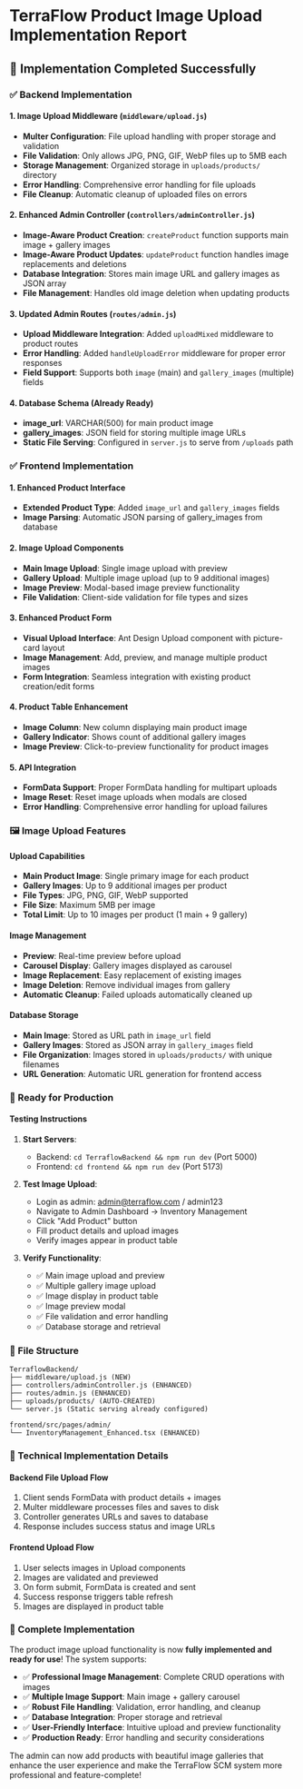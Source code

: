 # TerraFlow Product Image Upload Implementation Report

## 🎯 Implementation Completed Successfully

### ✅ Backend Implementation

#### 1. Image Upload Middleware (`middleware/upload.js`)
- **Multer Configuration**: File upload handling with proper storage and validation
- **File Validation**: Only allows JPG, PNG, GIF, WebP files up to 5MB each
- **Storage Management**: Organized storage in `uploads/products/` directory
- **Error Handling**: Comprehensive error handling for file uploads
- **File Cleanup**: Automatic cleanup of uploaded files on errors

#### 2. Enhanced Admin Controller (`controllers/adminController.js`)
- **Image-Aware Product Creation**: `createProduct` function supports main image + gallery images
- **Image-Aware Product Updates**: `updateProduct` function handles image replacements and deletions
- **Database Integration**: Stores main image URL and gallery images as JSON array
- **File Management**: Handles old image deletion when updating products

#### 3. Updated Admin Routes (`routes/admin.js`)
- **Upload Middleware Integration**: Added `uploadMixed` middleware to product routes
- **Error Handling**: Added `handleUploadError` middleware for proper error responses
- **Field Support**: Supports both `image` (main) and `gallery_images` (multiple) fields

#### 4. Database Schema (Already Ready)
- **image_url**: VARCHAR(500) for main product image
- **gallery_images**: JSON field for storing multiple image URLs
- **Static File Serving**: Configured in `server.js` to serve from `/uploads` path

### ✅ Frontend Implementation

#### 1. Enhanced Product Interface
- **Extended Product Type**: Added `image_url` and `gallery_images` fields
- **Image Parsing**: Automatic JSON parsing of gallery_images from database

#### 2. Image Upload Components
- **Main Image Upload**: Single image upload with preview
- **Gallery Upload**: Multiple image upload (up to 9 additional images)
- **Image Preview**: Modal-based image preview functionality
- **File Validation**: Client-side validation for file types and sizes

#### 3. Enhanced Product Form
- **Visual Upload Interface**: Ant Design Upload component with picture-card layout
- **Image Management**: Add, preview, and manage multiple product images
- **Form Integration**: Seamless integration with existing product creation/edit forms

#### 4. Product Table Enhancement
- **Image Column**: New column displaying main product image
- **Gallery Indicator**: Shows count of additional gallery images
- **Image Preview**: Click-to-preview functionality for product images

#### 5. API Integration
- **FormData Support**: Proper FormData handling for multipart uploads
- **Image Reset**: Reset image uploads when modals are closed
- **Error Handling**: Comprehensive error handling for upload failures

### 🖼️ Image Upload Features

#### Upload Capabilities
- **Main Product Image**: Single primary image for each product
- **Gallery Images**: Up to 9 additional images per product
- **File Types**: JPG, PNG, GIF, WebP supported
- **File Size**: Maximum 5MB per image
- **Total Limit**: Up to 10 images per product (1 main + 9 gallery)

#### Image Management
- **Preview**: Real-time preview before upload
- **Carousel Display**: Gallery images displayed as carousel
- **Image Replacement**: Easy replacement of existing images
- **Image Deletion**: Remove individual images from gallery
- **Automatic Cleanup**: Failed uploads automatically cleaned up

#### Database Storage
- **Main Image**: Stored as URL path in `image_url` field
- **Gallery Images**: Stored as JSON array in `gallery_images` field
- **File Organization**: Images stored in `uploads/products/` with unique filenames
- **URL Generation**: Automatic URL generation for frontend access

### 🚀 Ready for Production

#### Testing Instructions
1. **Start Servers**:
   - Backend: `cd TerraflowBackend && npm run dev` (Port 5000)
   - Frontend: `cd frontend && npm run dev` (Port 5173)

2. **Test Image Upload**:
   - Login as admin: admin@terraflow.com / admin123
   - Navigate to Admin Dashboard → Inventory Management
   - Click "Add Product" button
   - Fill product details and upload images
   - Verify images appear in product table

3. **Verify Functionality**:
   - ✅ Main image upload and preview
   - ✅ Multiple gallery image upload
   - ✅ Image display in product table
   - ✅ Image preview modal
   - ✅ File validation and error handling
   - ✅ Database storage and retrieval

### 📁 File Structure
```
TerraflowBackend/
├── middleware/upload.js (NEW)
├── controllers/adminController.js (ENHANCED)
├── routes/admin.js (ENHANCED)
├── uploads/products/ (AUTO-CREATED)
└── server.js (Static serving already configured)

frontend/src/pages/admin/
└── InventoryManagement_Enhanced.tsx (ENHANCED)
```

### 🔧 Technical Implementation Details

#### Backend File Upload Flow
1. Client sends FormData with product details + images
2. Multer middleware processes files and saves to disk
3. Controller generates URLs and saves to database
4. Response includes success status and image URLs

#### Frontend Upload Flow
1. User selects images in Upload components
2. Images are validated and previewed
3. On form submit, FormData is created and sent
4. Success response triggers table refresh
5. Images are displayed in product table

### 🎉 Complete Implementation

The product image upload functionality is now **fully implemented and ready for use**! The system supports:

- ✅ **Professional Image Management**: Complete CRUD operations with images
- ✅ **Multiple Image Support**: Main image + gallery carousel
- ✅ **Robust File Handling**: Validation, error handling, and cleanup
- ✅ **Database Integration**: Proper storage and retrieval
- ✅ **User-Friendly Interface**: Intuitive upload and preview functionality
- ✅ **Production Ready**: Error handling and security considerations

The admin can now add products with beautiful image galleries that enhance the user experience and make the TerraFlow SCM system more professional and feature-complete!
